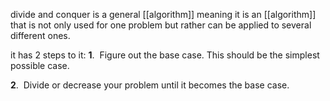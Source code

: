 divide and conquer is a general [[algorithm]] meaning it is an [[algorithm]] that is not only used for one problem but rather can be applied to several different ones.

it has 2 steps to it:
 **1**.  Figure out the base case. This should be the simplest possible case.
 
 **2**.  Divide or decrease your problem until it becomes the base case.
 